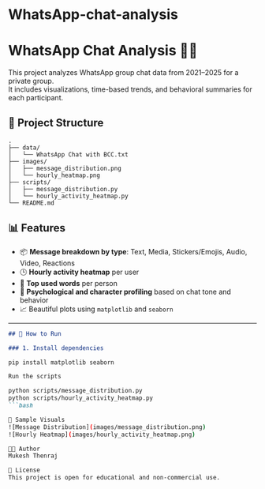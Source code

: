 # WhatsApp-chat-analysis
# WhatsApp Chat Analysis  📱🧠

This project analyzes WhatsApp group chat data from 2021–2025 for a private group.  
It includes visualizations, time-based trends, and behavioral summaries for each participant.

## 📁 Project Structure

```
.
├── data/
│   └── WhatsApp Chat with BCC.txt
├── images/
│   ├── message_distribution.png
│   └── hourly_heatmap.png
├── scripts/
│   ├── message_distribution.py
│   └── hourly_activity_heatmap.py
└── README.md
```


## 📊 Features

- 📦 **Message breakdown by type**: Text, Media, Stickers/Emojis, Audio, Video, Reactions
- 🕒 **Hourly activity heatmap** per user
- 💬 **Top used words** per person
- 🧠 **Psychological and character profiling** based on chat tone and behavior
- 📈 Beautiful plots using `matplotlib` and `seaborn`

---
```markdown
## 🚀 How to Run

### 1. Install dependencies

pip install matplotlib seaborn

Run the scripts

python scripts/message_distribution.py
python scripts/hourly_activity_heatmap.py
```bash

📸 Sample Visuals
![Message Distribution](images/message_distribution.png)
![Hourly Heatmap](images/hourly_activity_heatmap.png)

👨‍💻 Author
Mukesh Thenraj

📄 License
This project is open for educational and non-commercial use.
